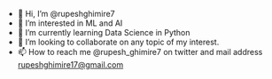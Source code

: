 - 👋 Hi, I’m @rupeshghimire7
- 👀 I’m interested in ML and AI
- 🌱 I’m currently learning Data Science in Python
- 💞️ I’m looking to collaborate on any topic of my interest.
- 📫 How to reach me @rupesh_ghimire7 on twitter and mail address rupeshghimire17@gmail.com

<!---
rupeshghimire7/rupeshghimire7 is a ✨ special ✨ repository because its `README.md` (this file) appears on your GitHub profile.
You can click the Preview link to take a look at your changes.
--->

